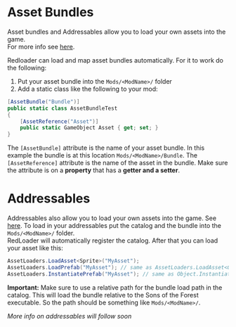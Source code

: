 # Asset Bundles
Asset bundles and Addressables allow you to load your own assets into the game.  
For more info see [here](https://docs.unity3d.com/Manual/AssetBundlesIntro.html).  

Redloader can load and map asset bundles automatically. For it to work do the following:
1) Put your asset bundle into the `Mods/<ModName>/` folder
2) Add a static class like the following to your mod:
```csharp
[AssetBundle("Bundle")]
public static class AssetBundleTest
{
    [AssetReference("Asset")]
    public static GameObject Asset { get; set; }
}
```

The `[AssetBundle]` attribute is the name of your asset bundle. In this example the bundle is at this location `Mods/<ModName>/Bundle`.
The `[AssetReference]` attribute is the name of the asset in the bundle. Make sure the attribute is on a **property** that has a **getter and a setter**.

# Addressables
Addressables also allow you to load your own assets into the game. See [here](https://docs.unity3d.com/Packages/com.unity.addressables@1.20/manual/RuntimeAddressables.html).
To load in your addressables put the catalog and the bundle into the `Mods/<ModName>/` folder.  
RedLoader will automatically register the catalog. After that you can load your asset like this:
```csharp
AssetLoaders.LoadAsset<Sprite>("MyAsset");
AssetLoaders.LoadPrefab("MyAsset"); // same as AssetLoaders.LoadAsset<GameObject>("");
AssetLoaders.InstantiatePrefab("MyAsset"); // same as Object.Instantiate(AssetLoaders.LoadAsset<GameObject>(""));
```

**Important:** Make sure to use a relative path for the bundle load path in the  catalog.
This will load the bundle relative to the Sons of the Forest executable. So the path should be something like `Mods/<ModName>/`.

*More info on addressables will follow soon*